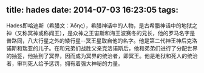 title: hades
date: 2014-07-03 16:23:05
tags:
---

Hades即哈迪斯（希腊文：Άδης），希腊神话中的人物，是古希腊神话中的地狱之神（又称冥神或称阎王），是众神之王宙斯和海王波赛冬的兄长，他的罗马名字是普路同，八大行星之外的矮行星--冥王星取自他的名字。他是第二代神王神后克洛诺斯和瑞亚的儿子。在和兄弟们战胜父亲克洛诺斯后，他和弟弟们进行了分配世界的抽签，他抽到了冥界，因而成为冥界的统治者，即冥王。他是地狱和死人的统治者，审判死人给予惩罚，拥有着强大神秘的力量。
